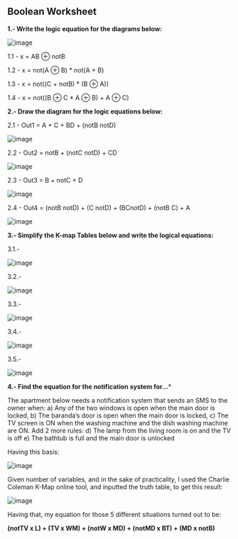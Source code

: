 ## Boolean Worksheet

**1.- Write the logic equation for the diagrams below:**

![image](https://user-images.githubusercontent.com/88994602/141028402-935a8db5-c04d-4a52-9523-0156dbb43278.png)

1.1 - x = AB ⊕ notB

1.2 - x = not(A ⊕ B) * not(A + B)

1.3 - x = not((C + notB) * (B ⊕ A))

1.4 - x = not((B ⊕ C * A ⊕ B) + A ⊕ C)

**2.- Draw the diagram for the logic equations below:**

2.1 - Out1 = A + C + BD + (notB notD)

![image](https://user-images.githubusercontent.com/88994602/141275382-6487dbf8-36bd-4c41-aa74-ff08c04b9a9e.png)

2.2 - Out2 = notB + (notC notD) + CD

![image](https://user-images.githubusercontent.com/88994602/141275403-444a45e5-eaf8-4eee-b6e3-3d24256edf46.png)

2.3 - Out3 = B + notC + D

![image](https://user-images.githubusercontent.com/88994602/141275562-8f8eaf10-dec8-453b-8372-864ec15b80d5.png)

2.4 - Out4 = (notB notD) + (C notD) + (BCnotD) + (notB C) + A

![image](https://user-images.githubusercontent.com/88994602/141275578-0bcede5d-e929-4b56-91c9-b79bd808c786.png)


**3.- Simplify the K-map Tables below and write the logical equations:**

3.1.- 

![image](https://user-images.githubusercontent.com/88994602/141031284-88aa6a4b-5674-4069-8fc7-528e0178d9ec.png)

3.2.- 

![image](https://user-images.githubusercontent.com/88994602/141031861-d04855e8-e53b-4c08-a269-010b053bd984.png)

3.3.- 

![image](https://user-images.githubusercontent.com/88994602/141032099-bfc0c899-01a3-4a5a-8285-413e184a0c31.png)

3.4.- 

![image](https://user-images.githubusercontent.com/88994602/141032522-1e4cf6d2-0b38-4589-a372-385ed1532a85.png)

3.5.- 

![image](https://user-images.githubusercontent.com/88994602/141032925-6c4d306d-7b3c-4eba-a8cb-fbf3d4a7858f.png)

**4.- Find the equation for the notification system for...***

The apartment below needs a notification system  that sends an SMS to the owner when:
a) Any of the two windows is open when the main door is locked,
b) The baranda’s door is open when the main door is locked,
c) The TV screen is ON when the washing machine and the dish washing machine are ON.
Add 2 more rules:
d) The lamp from the living room is on and the TV is off
e) The bathtub is full and the main door is unlocked

Having this basis:

![image](https://user-images.githubusercontent.com/88994602/141282709-2b78616c-83e7-45f8-b119-ffdde1de8481.png)

Given number of variables, and in the sake of practicality, I used the Charlie Coleman K-Map online tool, and inputted the truth table, to get this result:

![image](https://user-images.githubusercontent.com/88994602/141284331-81cec146-a84e-412e-bc3b-f1fcbc99d6a6.png)

Having that, my equation for those 5 different situations turned out to be:

**(notTV x L) + (TV x WM) + (notW x MD) + (notMD x BT) + (MD x notB)**
